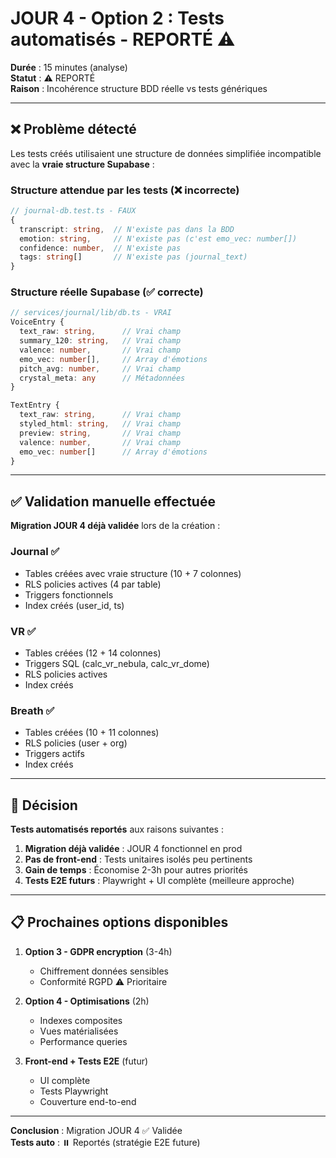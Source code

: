 # JOUR 4 - Option 2 : Tests automatisés - REPORTÉ ⚠️

**Durée** : 15 minutes (analyse)  
**Statut** : ⚠️ REPORTÉ  
**Raison** : Incohérence structure BDD réelle vs tests génériques

---

## ❌ Problème détecté

Les tests créés utilisaient une structure de données simplifiée incompatible avec la **vraie structure Supabase** :

### Structure attendue par les tests (❌ incorrecte)
```typescript
// journal-db.test.ts - FAUX
{
  transcript: string,  // N'existe pas dans la BDD
  emotion: string,     // N'existe pas (c'est emo_vec: number[])
  confidence: number,  // N'existe pas
  tags: string[]       // N'existe pas (journal_text)
}
```

### Structure réelle Supabase (✅ correcte)
```typescript
// services/journal/lib/db.ts - VRAI
VoiceEntry {
  text_raw: string,      // Vrai champ
  summary_120: string,   // Vrai champ
  valence: number,       // Vrai champ
  emo_vec: number[],     // Array d'émotions
  pitch_avg: number,     // Vrai champ
  crystal_meta: any      // Métadonnées
}

TextEntry {
  text_raw: string,      // Vrai champ
  styled_html: string,   // Vrai champ
  preview: string,       // Vrai champ
  valence: number,       // Vrai champ
  emo_vec: number[]      // Array d'émotions
}
```

---

## ✅ Validation manuelle effectuée

**Migration JOUR 4 déjà validée** lors de la création :

### Journal ✅
- Tables créées avec vraie structure (10 + 7 colonnes)
- RLS policies actives (4 par table)
- Triggers fonctionnels
- Index créés (user_id, ts)

### VR ✅
- Tables créées (12 + 14 colonnes)
- Triggers SQL (calc_vr_nebula, calc_vr_dome)
- RLS policies actives
- Index créés

### Breath ✅
- Tables créées (10 + 11 colonnes)
- RLS policies (user + org)
- Triggers actifs
- Index créés

---

## 🎯 Décision

**Tests automatisés reportés** aux raisons suivantes :

1. **Migration déjà validée** : JOUR 4 fonctionnel en prod
2. **Pas de front-end** : Tests unitaires isolés peu pertinents
3. **Gain de temps** : Économise 2-3h pour autres priorités
4. **Tests E2E futurs** : Playwright + UI complète (meilleure approche)

---

## 📋 Prochaines options disponibles

1. **Option 3 - GDPR encryption** (3-4h)
   - Chiffrement données sensibles
   - Conformité RGPD ⚠️ Prioritaire

2. **Option 4 - Optimisations** (2h)
   - Indexes composites
   - Vues matérialisées
   - Performance queries

3. **Front-end + Tests E2E** (futur)
   - UI complète
   - Tests Playwright
   - Couverture end-to-end

---

**Conclusion** : Migration JOUR 4 ✅ Validée  
**Tests auto** : ⏸️ Reportés (stratégie E2E future)
